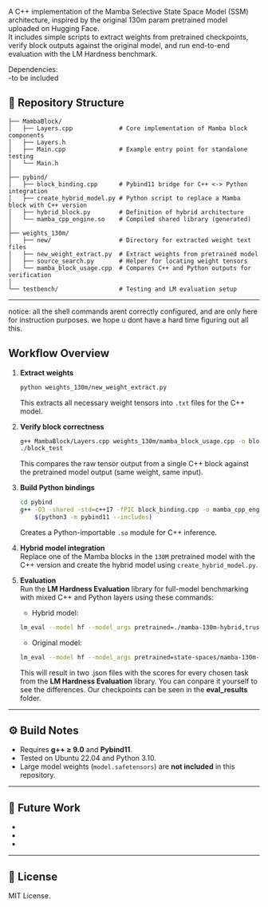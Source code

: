 A C++ implementation of the Mamba Selective State Space Model (SSM) architecture, inspired by the original 130m param pretrained model uploaded on Hugging Face.  
It includes simple scripts to extract weights from pretrained checkpoints, verify block outputs against the original model, and run end-to-end evaluation with the LM Hardness benchmark.

Dependencies:  
-to be included

## 📁 Repository Structure

```
├── MambaBlock/                
│   ├── Layers.cpp             # Core implementation of Mamba block components
│   ├── Layers.h
│   ├── Main.cpp               # Example entry point for standalone testing
│   └── Main.h
│
├── pybind/
│   ├── block_binding.cpp      # Pybind11 bridge for C++ <-> Python integration
│   ├── create_hybrid_model.py # Python script to replace a Mamba block with C++ version
│   ├── hybrid_block.py        # Definition of hybrid architecture
│   └── mamba_cpp_engine.so    # Compiled shared library (generated)
│
├── weights_130m/
│   ├── new/                   # Directory for extracted weight text files
│   ├── new_weight_extract.py  # Extract weights from pretrained model
│   ├── source_search.py       # Helper for locating weight tensors
│   └── mamba_block_usage.cpp  # Compares C++ and Python outputs for verification
│
└── testbench/                 # Testing and LM evaluation setup
```

---
notice: all the shell commands arent correctly configured, and are only here for instruction purposes.
we hope u dont have a hard time figuring out all this.

## Workflow Overview

1. **Extract weights**

   ```bash
   python weights_130m/new_weight_extract.py
   ```

   This extracts all necessary weight tensors into `.txt` files for the C++ model.

2. **Verify block correctness**

   ```bash
   g++ MambaBlock/Layers.cpp weights_130m/mamba_block_usage.cpp -o block_test
   ./block_test
   ```

   This compares the raw tensor output from a single C++ block against the pretrained model output (same weight, same input).

3. **Build Python bindings**

   ```bash
   cd pybind
   g++ -O3 -shared -std=c++17 -fPIC block_binding.cpp -o mamba_cpp_engine.so \
       $(python3 -m pybind11 --includes)
   ```

   Creates a Python-importable `.so` module for C++ inference.

4. **Hybrid model integration**  
   Replace one of the Mamba blocks in the `130M` pretrained model with the C++ version and create the hybrid model using `create_hybrid_model.py`.

5. **Evaluation**  
   Run the **LM Hardness Evaluation** library for full-model benchmarking with mixed C++ and Python layers using these commands:  
     
   - Hybrid model:
   ```bash
   lm_eval --model hf --model_args pretrained=./mamba-130m-hybrid,trust_remote_code=True --tasks lambada_openai,hellaswag,arc_easy,winogrande --device cuda:0 --batch_size auto --output_path ./eval_results/hybrid_130m
   ```
   - Original model:
   ```bash
   lm_eval --model hf --model_args pretrained=state-spaces/mamba-130m-hf,trust_remote_code=True --tasks lambada_openai,hellaswag,arc_easy,winogrande --device cuda:0 --batch_size auto --output_path ./eval_results/mamba-130m-h
   ```
   This will result in two .json files with the scores for every chosen task from the **LM Hardness Evaluation** library. You can conpare it yourself to see the differences. Our checkpoints can be seen in the **eval_results** folder.
   
---

## ⚙️ Build Notes

* Requires **g++ ≥ 9.0** and **Pybind11**.
* Tested on Ubuntu 22.04 and Python 3.10.
* Large model weights (`model.safetensors`) are **not included** in this repository.

---

## 🧩 Future Work

* 
* 
* 

---

## 📜 License

MIT License.
